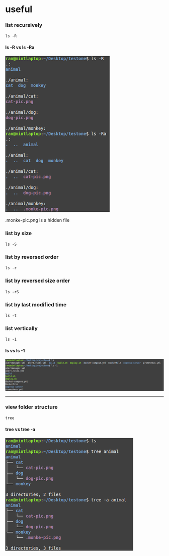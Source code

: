 # useful

### list recursively
```
ls -R
```

#### ls -R vs ls -Ra
![ss of ls -R vs ls -Ra](ss/001.png)

.monke-pic.png is a hidden file

### list by size
```
ls -S

```
### list by reversed order
```
ls -r
```

### list by reversed size order
```
ls -rS
```

### list by last modified time
```
ls -t
```

### list vertically
```
ls -1
```

#### ls vs ls -1

![ss of ls vs ls -1](ss/002.png)

---
### view folder structure
```
tree
```

#### tree vs tree -a
![ss of tree vs tree -a](ss/003.png)

